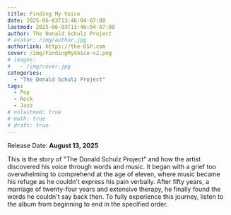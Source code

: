 ```yaml
---
title: Finding My Voice
date: 2025-06-03T13:46:04-07:00
lastmod: 2025-06-03T13:46:04-07:00
author: The Donald Schulz Project
# avatar: /img/author.jpg
authorlink: https://the-DSP.com
cover: /img/FindingMyVoice-v2.png
# images:
#   - /img/cover.jpg
categories:
  - "The Donald Schulz Project"
tags:
  - Pop
  - Rock
  - Jazz
# nolastmod: true
# math: true
# draft: true
---
```


Release Date: **August 13, 2025**

<!--more-->

This is the story of "The Donald Schulz Project" and how the artist discovered his voice through words and music. It began with a grief too overwhelming to comprehend at the age of eleven, where music became his refuge as he couldn't express his pain verbally. After fifty years, a marriage of twenty-four years and extensive therapy, he finally found the words he couldn't say back then. To fully experience this journey, listen to the album from beginning to end in the specified order.
